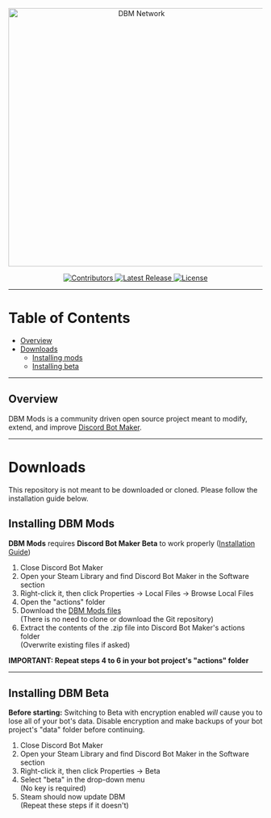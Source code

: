 <p align="center">
  <a title="DBM Network" href="https://discord.gg/3QxkZPK" target="_blank">
    <img src="https://i.imgur.com/U8Z1SPh.png" width="512" alt="DBM Network" />
  </a>
</p>
<p align="center">
  <a title="Contributors" href="https://github.com/dbm-network/mods/contributors" target="_blank">
    <img src="https://img.shields.io/github/contributors/dbm-network/mods.svg?style=flat-square" alt="Contributors" />
  </a>
  <a title="Release" href="https://github.com/dbm-network/mods/releases" target="_blank">
    <img src="https://img.shields.io/github/release/dbm-network/mods.svg?style=flat-square" alt="Latest Release" />
  </a>
  <a title="License" href="https://github.com/dbm-network/mods/blob/master/LICENSE.md" target="_blank">
    <img src="https://img.shields.io/github/license/dbm-network/mods.svg?style=flat-square" alt="License" />
  </a>
</p>

** **


# Table of Contents

- [Overview](#overview)
- [Downloads](#downloads)
  - [Installing mods](#installing-dbm-mods)
  - [Installing beta](#installing-dbm-beta)
** **

## Overview

DBM Mods is a community driven open source project meant to modify, extend, and improve [Discord Bot Maker](https://store.steampowered.com/app/682130/Discord_Bot_Maker/).

** **
# Downloads

This repository is not meant to be downloaded or cloned. Please follow the installation guide below.

## Installing DBM Mods

**DBM Mods** requires **Discord Bot Maker Beta** to work properly ([Installation Guide](#installing-dbm-beta))  

1.  Close Discord Bot Maker
2.  Open your Steam Library and find Discord Bot Maker in the Software section
3.  Right-click it, then click Properties → Local Files → Browse Local Files
4.  Open the "actions" folder
5.  Download the [DBM Mods files](https://dbm-network.github.io/download-git/#/home?url=https://github.com/dbm-network/mods/tree/master/actions)  
    (There is no need to clone or download the Git repository)
6.  Extract the contents of the .zip file into Discord Bot Maker's actions folder  
    (Overwrite existing files if asked)

**IMPORTANT: Repeat steps 4 to 6 in your bot project's "actions" folder**  

** **

## Installing DBM Beta

**Before starting:** Switching to Beta with encryption enabled _will_ cause you to lose all of your bot's data. Disable encryption and make backups of your bot project's "data" folder before continuing.

1.  Close Discord Bot Maker
2.  Open your Steam Library and find Discord Bot Maker in the Software section
3.  Right-click it, then click Properties → Beta
4.  Select "beta" in the drop-down menu  
    (No key is required)
5.  Steam should now update DBM  
    (Repeat these steps if it doesn't)

